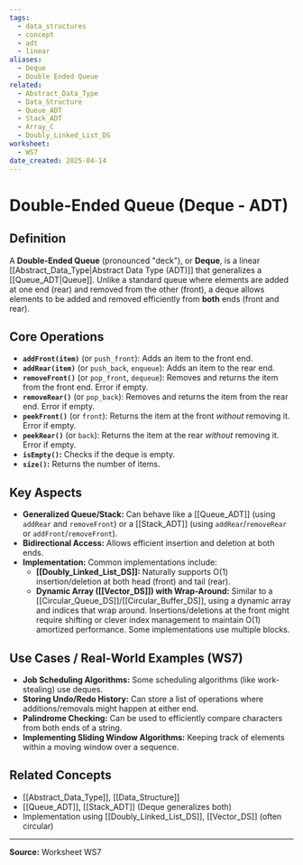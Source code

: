 ```yaml
---
tags:
  - data_structures
  - concept
  - adt
  - linear
aliases:
  - Deque
  - Double Ended Queue
related:
  - Abstract_Data_Type
  - Data_Structure
  - Queue_ADT
  - Stack_ADT
  - Array_C
  - Doubly_Linked_List_DS
worksheet:
  - WS7
date_created: 2025-04-14
---
```

# Double-Ended Queue (Deque - ADT)

## Definition

A **Double-Ended Queue** (pronounced "deck"), or **Deque**, is a linear [[Abstract_Data_Type|Abstract Data Type (ADT)]] that generalizes a [[Queue_ADT|Queue]]. Unlike a standard queue where elements are added at one end (rear) and removed from the other (front), a deque allows elements to be added and removed efficiently from **both** ends (front and rear).

## Core Operations

-   **`addFront(item)`** (or `push_front`): Adds an item to the front end.
-   **`addRear(item)`** (or `push_back`, `enqueue`): Adds an item to the rear end.
-   **`removeFront()`** (or `pop_front`, `dequeue`): Removes and returns the item from the front end. Error if empty.
-   **`removeRear()`** (or `pop_back`): Removes and returns the item from the rear end. Error if empty.
-   **`peekFront()`** (or `front`): Returns the item at the front *without* removing it. Error if empty.
-   **`peekRear()`** (or `back`): Returns the item at the rear *without* removing it. Error if empty.
-   **`isEmpty()`:** Checks if the deque is empty.
-   **`size()`:** Returns the number of items.

## Key Aspects

- **Generalized Queue/Stack:** Can behave like a [[Queue_ADT]] (using `addRear` and `removeFront`) or a [[Stack_ADT]] (using `addRear`/`removeRear` or `addFront`/`removeFront`).
- **Bidirectional Access:** Allows efficient insertion and deletion at both ends.
- **Implementation:** Common implementations include:
    - **[[Doubly_Linked_List_DS]]:** Naturally supports O(1) insertion/deletion at both head (front) and tail (rear).
    - **Dynamic Array ([[Vector_DS]]) with Wrap-Around:** Similar to a [[Circular_Queue_DS]]/[[Circular_Buffer_DS]], using a dynamic array and indices that wrap around. Insertions/deletions at the front might require shifting or clever index management to maintain O(1) amortized performance. Some implementations use multiple blocks.

## Use Cases / Real-World Examples (WS7)

- **Job Scheduling Algorithms:** Some scheduling algorithms (like work-stealing) use deques.
- **Storing Undo/Redo History:** Can store a list of operations where additions/removals might happen at either end.
- **Palindrome Checking:** Can be used to efficiently compare characters from both ends of a string.
- **Implementing Sliding Window Algorithms:** Keeping track of elements within a moving window over a sequence.

## Related Concepts
- [[Abstract_Data_Type]], [[Data_Structure]]
- [[Queue_ADT]], [[Stack_ADT]] (Deque generalizes both)
- Implementation using [[Doubly_Linked_List_DS]], [[Vector_DS]] (often circular)

---
**Source:** Worksheet WS7